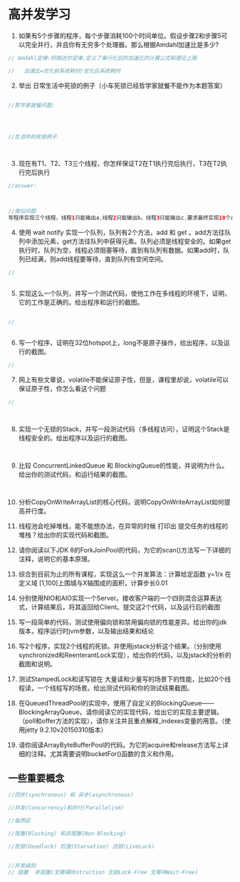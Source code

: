#                                  高并发学习

1. 如果有5个步骤的程序，每个步骤消耗100个时间单位。假设步骤2和步骤5可以完全并行，并且你有无穷多个处理器。那么根据Amdahl加速比是多少?



```java
// Amdahl定律:阿姆达尔定律,定义了串行化后的加速比的计算公式和理论上限

//   加速比=优化前系统耗时/优化后系统耗时


```



2. 举出 日常生活中死锁的例子（小车死锁已经哲学家就餐不能作为本题答案）

```java

//哲学家就餐问题:




//生活中的死锁例子




```



3.  现在有T1、T2、T3三个线程，你怎样保证T2在T1执行完后执行，T3在T2执行完后执行 

```java
//answer:



//类似问题
写程序实现三个线程，线程1只能输出a,线程2只能输出b，线程3只能输出c,要求最终实现10个abc.


```



4. 使用 wait notify 实现一个队列，队列有2个方法，add 和 get 。add方法往队列中添加元素，get方法往队列中获得元素。队列必须是线程安全的。如果get执行时，队列为空，线程必须阻塞等待，直到有队列有数据。如果add时，队列已经满，则add线程要等待，直到队列有空闲空间。

```java
//



```



5. 实现这么一个队列，并写一个测试代码，使他工作在多线程的环境下，证明，它的工作是正确的。给出程序和运行的截图。

```java

//



```

6. 写一个程序，证明在32位hotspot上，long不是原子操作，给出程序，以及运行的截图。

```java
//


```

7. 网上有些文章说，volatile不能保证原子性，但是，课程里却说，volatile可以保证原子性，你怎么看这个问题 

```java
//




```



8. 实现一个无锁的Stack，并写一段测试代码（多线程访问），证明这个Stack是线程安全的。给出程序以及运行的截图。

   ```java
   
   
   
   ```

   

9. 比较 ConcurrentLinkedQueue 和 BlockingQueue的性能，并说明为什么。给出你的测试代码，和运行结果的截图。

   ```java
   
   
   
   ```

   

10. 分析CopyOnWriteArrayList的核心代码，说明CopyOnWriteArrayList如何提高并行度。

11. 线程池会吃掉堆栈，能不能想办法，在异常的时候 打印出 提交任务的线程的堆栈？给出你的实现代码和截图。

12. 请你阅读以下JDK 8的ForkJoinPool的代码，为它的scan()方法写一下详细的注释，说明它的基本原理。 

13. 综合到目前为止的所有课程，实现这么一个并发算法：计算给定函数 y=1/x 在定义域 [1,100]上围城与X轴围成的面积，计算步长0.01 

14. 分别使用NIO和AIO实现一个Server。接收客户端的一个四则混合运算表达式，计算结果后，将其返回给Client。提交这2个代码，以及运行后的截图

15.  写一段简单的代码，测试使用偏向锁和禁用偏向锁的性能差异。给出你的jdk版本，程序运行时jvm参数，以及输出结果和结论

16. 写2个程序，实现2个线程的死锁。并使用jstack分析这个结果。（分别使用synchronized和ReenterantLock实现），给出你的代码，以及jstack的分析的截图和说明。

17. 测试StampedLock和读写锁在 大量读和少量写的场景下的性能，比如20个线程读，一个线程写的场景。给出测试代码和你的测试结果截图。

18. 在QueuedThreadPool的实现中，使用了自定义的BlockingQueue——BlockingArrayQueue。请你阅读它的实现代码，给出它的实现主要逻辑。（poll和offer方法的实现），请你关注并且重点解释_indexes变量的用意。（使用jetty 9.2.10v20150310版本）

19. 请你阅读ArrayByteBufferPool的代码。为它的acquire和release方法写上详细的注释。尤其需要说明bucketFor()函数的含义和作用。









## 一些重要概念

```java
//同步(synchronous) 和 异步(asynchronous)

//并发(Concurrency)和并行(Parallelism)

//临界区

//阻塞(Blocking) 和非阻塞(Non-Blocking)

//死锁(Deadlock) 饥饿(Starvation) 活锁(LiveLock)


//并发级别
// 阻塞  非阻塞(无障碍Obstruction 无锁Lock-Free 无等待Wait-Free)





```







































